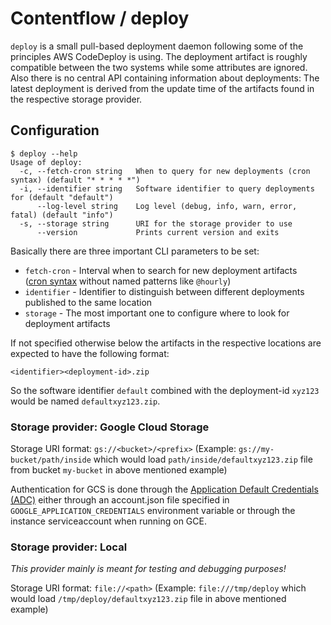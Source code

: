 # Contentflow / deploy

`deploy` is a small pull-based deployment daemon following some of the principles AWS CodeDeploy is using. The deployment artifact is roughly compatible between the two systems while some attributes are ignored. Also there is no central API containing information about deployments: The latest deployment is derived from the update time of the artifacts found in the respective storage provider.

## Configuration

```console
$ deploy --help
Usage of deploy:
  -c, --fetch-cron string   When to query for new deployments (cron syntax) (default "* * * * *")
  -i, --identifier string   Software identifier to query deployments for (default "default")
      --log-level string    Log level (debug, info, warn, error, fatal) (default "info")
  -s, --storage string      URI for the storage provider to use
      --version             Prints current version and exits
```

Basically there are three important CLI parameters to be set:

- `fetch-cron` - Interval when to search for new deployment artifacts  
  ([cron syntax](https://linux.die.net/man/5/crontab) without named patterns like `@hourly`)
- `identifier` - Identifier to distinguish between different deployments published to the same location
- `storage` - The most important one to configure where to look for deployment artifacts

If not specified otherwise below the artifacts in the respective locations are expected to have the following format:

```
<identifier><deployment-id>.zip
```

So the software identifier `default` combined with the deployment-id `xyz123` would be named `defaultxyz123.zip`.

### Storage provider: Google Cloud Storage

Storage URI format: `gs://<bucket>/<prefix>` (Example: `gs://my-bucket/path/inside` which would load `path/inside/defaultxyz123.zip` file from bucket `my-bucket` in above mentioned example)

Authentication for GCS is done through the [Application Default Credentials (ADC)](https://cloud.google.com/docs/authentication/production) either through an account.json file specified in `GOOGLE_APPLICATION_CREDENTIALS` environment variable or through the instance serviceaccount when running on GCE.

### Storage provider: Local

_This provider mainly is meant for testing and debugging purposes!_

Storage URI format: `file://<path>` (Example: `file:///tmp/deploy` which would load `/tmp/deploy/defaultxyz123.zip` file in above mentioned example)

